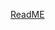 [ReadME](https://raw.githubusercontent.com/mendixlabs/app-services-components/main/packages/native-widgets/radio-buttons-native-widget/README.md ':include')
